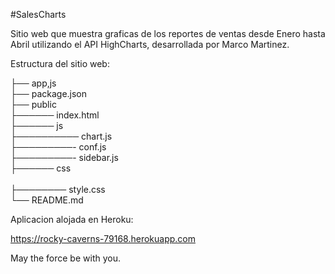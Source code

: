 #SalesCharts

Sitio web que muestra graficas de los reportes de ventas desde Enero hasta Abril utilizando el API HighCharts, desarrollada por Marco Martinez.

Estructura del sitio web:

├── app,js                   <br>
├── package.json             <br>
├── public                  <br>
├────── index.html           <br>
├────── js                   <br>
├────────── chart.js   <br>
├─────────- conf.js <br>
├─────────- sidebar.js <br>
├────── css          <br>         
├──────── style.css <br>
└── README.md <br>

Aplicacion alojada en Heroku: 

https://rocky-caverns-79168.herokuapp.com

May the force be with you.

